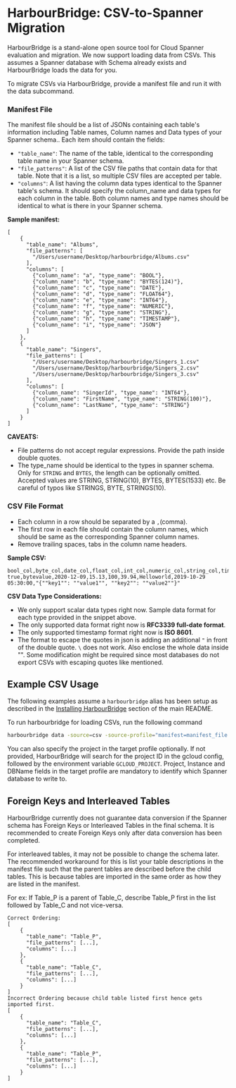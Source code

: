 # HarbourBridge: CSV-to-Spanner Migration

HarbourBridge is a stand-alone open source tool for Cloud Spanner evaluation 
and migration. We now support loading data from CSVs. This assumes a Spanner
database with Schema already exists and HarbourBridge loads the data for you.


To migrate CSVs via HarbourBridge, provide a manifest file and run it with 
the data subcommand.

### Manifest File
The manifest file should be a list of JSONs containing each table's
information including Table names, Column names and Data types of 
your Spanner schema.. Each item should contain the fields:
- `"table_name"`: The name of the table, identical to the corresponding table 
name in your Spanner schema.
- `"file_patterns"`: A list of the CSV file paths that contain data for that
table. Note that it is a list, so multiple CSV files are accepted per table.
- `"columns"`: A list having the column data types identical to the Spanner
table's schema. It should specify the column_name and data types for each 
column in the table. Both column names and type names should be identical
to what is there in your Spanner schema. 

**Sample manifest:**
```
[
    {
      "table_name": "Albums",
      "file_patterns": [
        "/Users/username/Desktop/harbourbridge/Albums.csv"
      ],
      "columns": [
        {"column_name": "a", "type_name": "BOOL"},
        {"column_name": "b", "type_name": "BYTES(124)"},
        {"column_name": "c", "type_name": "DATE"},
        {"column_name": "d", "type_name": "FLOAT64"},
        {"column_name": "e", "type_name": "INT64"},
        {"column_name": "f", "type_name": "NUMERIC"},
        {"column_name": "g", "type_name": "STRING"},
        {"column_name": "h", "type_name": "TIMESTAMP"},
        {"column_name": "i", "type_name": "JSON"}
      ]
    },
    {
      "table_name": "Singers",
      "file_patterns": [
        "/Users/username/Desktop/harbourbridge/Singers_1.csv"
        "/Users/username/Desktop/harbourbridge/Singers_2.csv"
        "/Users/username/Desktop/harbourbridge/Singers_3.csv"
      ],
      "columns": [
        {"column_name": "SingerId", "type_name": "INT64"},
        {"column_name": "FirstName", "type_name": "STRING(100)"},
        {"column_name": "LastName", "type_name": "STRING"}
      ]
    }
]
```
**CAVEATS:**
- File patterns do not accept regular expressions. Provide the path inside 
double quotes.
- The type_name should be identical to the types in spanner schema. Only 
for `STRING` and `BYTES`, the length can be optionally omitted.
Accepted values are STRING, STRING(10), BYTES, BYTES(1533) etc.
Be careful of typos like STRINGS, BYTE, STRINGS(10).

### CSV File Format
- Each column in a row should be separated by a `,`(comma).
- The first row in each file should contain the column names, which should
be same as the corresponding Spanner column names.
- Remove trailing spaces, tabs in the column name headers.

**Sample CSV:**
```
bool_col,byte_col,date_col,float_col,int_col,numeric_col,string_col,timestamp_col,json_col
true,bytevalue,2020-12-09,15.13,100,39.94,Helloworld,2019-10-29 05:30:00,"{""key1"": ""value1"", ""key2"": ""value2""}"
```
**CSV Data Type Considerations:**
- We only support scalar data types right now. Sample data format for each type
provided in the snippet above.
- The only supported data format right now is **RFC3339 full-date format**.
- The only supported timestamp format right now is **ISO 8601**.
- The format to escape the quotes in json is adding an additional `"` in front
of the double quote. `\` does not work. Also enclose the whole data inside "".
Some modification might be required since most databases do not export CSVs with escaping quotes like mentioned.


## Example CSV Usage

The following examples assume a `harbourbridge` alias has been setup as 
described in the [Installing HarbourBridge](https://github.com/cloudspannerecosystem/harbourbridge#installing-harbourbridge) section of the main README.


To run harbourbridge for loading CSVs, run the following command

```sh
harbourbridge data -source=csv -source-profile="manifest=manifest_file.json" -target-profile="instance=my-instance,dbname=my-db" 
```

You can also specify the project in the target profile optionally. If not
provided, HarbourBridge will search for the project ID in the gcloud 
config, followed by the environment variable `GCLOUD_PROJECT`. Project, Instance and DBName
fields in the target profile are mandatory to identify which Spanner database
to write to.

## Foreign Keys and Interleaved Tables

HarbourBridge currently does not guarantee data conversion if the Spanner
schema has Foreign Keys or Interleaved Tables in the final schema.
It is recommended to create Foreign Keys only after data conversion
has been completed.

For interleaved tables, it may not be possible to change the schema later.
The recommended workaround for this is list your table descriptions in the 
manifest file such that the parent tables are described before the child 
tables. This is because tables are imported in the same order as how they
are listed in the manifest.

For ex: If Table_P is a parent of Table_C, describe Table_P first in the list
followed by Table_C and not vice-versa.
```
Correct Ordering:
[
    {
      "table_name": "Table_P",
      "file_patterns": [...],
      "columns": [...]
    },
    {
      "table_name": "Table_C",
      "file_patterns": [...],
      "columns": [...]
    }
]
Incorrect Ordering because child table listed first hence gets imported first.
[
    {
      "table_name": "Table_C",
      "file_patterns": [...],
      "columns": [...]
    },
    {
      "table_name": "Table_P",
      "file_patterns": [...],
      "columns": [...]
    }
]
```